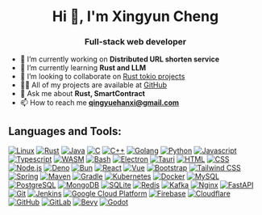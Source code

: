 <!--
**shiyoutaohua/shiyoutaohua** is a ✨ _special_ ✨ repository because its `README.md` (this file) appears on your GitHub profile.

Here are some ideas to get you started:

- 🔭 I’m currently working on ...
- 🌱 I’m currently learning ...
- 👯 I’m looking to collaborate on ...
- 🤔 I’m looking for help with ...
- 💬 Ask me about ...
- 📫 How to reach me: ...
- 😄 Pronouns: ...
- ⚡ Fun fact: ...
-->
<h1 align="center">Hi 👋, I'm Xingyun Cheng</h1>
<h3 align="center">Full-stack web developer</h3>

- 🔭 I’m currently working on **Distributed URL shorten service**
- 🌱 I’m currently learning **Rust and LLM**
- 👯 I’m looking to collaborate on [Rust tokio projects](https://github.com/shiyoutaohua)
- 👨‍💻 All of my projects are available at [GitHub](https://github.com/shiyoutaohua)
- 💬 Ask me about **Rust, SmartContract**
- 📫 How to reach me **qingyuehanxi@gmail.com**

## Languages and Tools:

[![Linux](https://skillicons.dev/icons?i=linux "Linux")](https://kernel.org)
[![Rust](https://skillicons.dev/icons?i=rust "Rust")](https://www.rust-lang.org)
[![Java](https://skillicons.dev/icons?i=java "Java")]()
[![C](https://skillicons.dev/icons?i=c "C")]()
[![C++](https://skillicons.dev/icons?i=cpp "C++")]()
[![Golang](https://skillicons.dev/icons?i=golang "Golang")]()
[![Python](https://skillicons.dev/icons?i=python "Python")]()
[![Javascript](https://skillicons.dev/icons?i=js "Javascript")]()
[![Typescript](https://skillicons.dev/icons?i=ts "Typescript")]()
[![WASM](https://skillicons.dev/icons?i=wasm "WASM")]()
[![Bash](https://skillicons.dev/icons?i=bash "Bash")]()
[![Electron](https://skillicons.dev/icons?i=electron "Electron")]()
[![Tauri](https://skillicons.dev/icons?i=tauri "Tauri")]()
[![HTML](https://skillicons.dev/icons?i=html "HTML")]()
[![CSS](https://skillicons.dev/icons?i=css "CSS")]()
[![Node.js](https://skillicons.dev/icons?i=nodejs "Node.js")]()
[![Deno](https://skillicons.dev/icons?i=deno "Deno")]()
[![Bun](https://skillicons.dev/icons?i=bun "Bun")]()
[![React](https://skillicons.dev/icons?i=react "React")]()
[![Vue](https://skillicons.dev/icons?i=vue "Vue")]()
[![Bootstrap](https://skillicons.dev/icons?i=bootstrap "Bootstrap")]()
[![Tailwind CSS](https://skillicons.dev/icons?i=tailwind "Tailwind CSS")]()
[![Spring](https://skillicons.dev/icons?i=spring "Spring")]()
[![Maven](https://skillicons.dev/icons?i=maven "Maven")]()
[![Gradle](https://skillicons.dev/icons?i=gradle "Gradle")]()
[![Kubernetes](https://skillicons.dev/icons?i=k8s "Kubernetes")]()
[![Docker](https://skillicons.dev/icons?i=docker "Docker")]()
[![MySQL](https://skillicons.dev/icons?i=mysql "MySQL")]()
[![PostgreSQL](https://skillicons.dev/icons?i=postgresql "PostgreSQL")]()
[![MongoDB](https://skillicons.dev/icons?i=mongodb "MongoDB")]()
[![SQLite](https://skillicons.dev/icons?i=sqlite "SQLite")]()
[![Redis](https://skillicons.dev/icons?i=redis "Redis")]()
[![Kafka](https://skillicons.dev/icons?i=kafka "Kafka")]()
[![Nginx](https://skillicons.dev/icons?i=nginx "Nginx")]()
[![FastAPI](https://skillicons.dev/icons?i=fastapi "FastAPI")]()
[![Git](https://skillicons.dev/icons?i=git "Git")]()
[![Jenkins](https://skillicons.dev/icons?i=jenkins "Jenkins")]()
[![Google Cloud Platform](https://skillicons.dev/icons?i=gcp "Google Cloud Platform")]()
[![Firebase](https://skillicons.dev/icons?i=firebase "Firebase")]()
[![Cloudflare](https://skillicons.dev/icons?i=cloudflare "Cloudflare")]()
[![GitHub](https://skillicons.dev/icons?i=github "GitHub")]()
[![GitLab](https://skillicons.dev/icons?i=gitlab "GitLab")]()
[![Bevy](https://skillicons.dev/icons?i=bevy "Bevy")](https://bevy.org/)
[![Godot](https://skillicons.dev/icons?i=godot "Godot")](https://godotengine.org)
